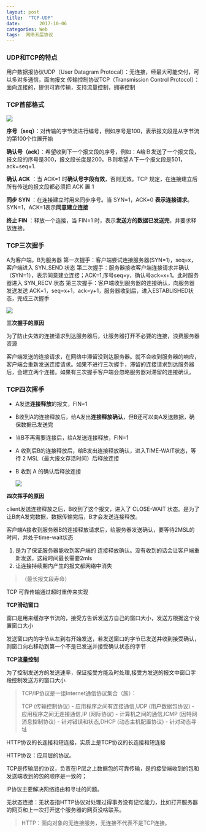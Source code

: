 ```yaml
---
layout: post
title:  "TCP-UDP"
date:       2017-10-06 
categories: Web
tags:  网络五层协议 
---
```


### UDP和TCP的特点

用户数据报协议UDP（User Datagram Protocal）：无连接，经最大可能交付，可以多对多通信，面向报文
传输控制协议TCP（Transmission Control Protocol）：面向连接的，提供可靠传输，支持流量控制，拥塞控制









### TCP首部格式

![](https://lukkyy.github.io/assets/IT/Web/154645.png)

**序号（seq）**：对传输的字节流进行编号，例如序号是100，表示报文段是从字节流的第100个位置开始

**确认号（ack）**：希望收到下一个报文段的序号，例如：A给Ｂ发送了一个报文段，报文段的序号是300，报文段长度是200。Ｂ则希望Ａ下一个报文段是501，ack=seq+1.

**确认 ACK** ：当 ACK=1 时**确认号字段有效**，否则无效。TCP 规定，在连接建立后所有传送的报文段都必须把 ACK 置 1

**同步 SYN** ：在连接建立时用来同步序号。当 SYN=1，ACK=0 **表示连接请求**。SYN=1，ACK=1表示**同意建立连接**

**终止 FIN** ：释放一个连接，当 FIN=1 时，表示**发送方的数据已发送完**，并要求释放连接。

### TCP三次握手

A为客户端，B为服务器
第一次握手：客户端尝试连接服务器(SYN=1)，seq=x，客户端进入 SYN_SEND 状态
第二次握手：服务器接收客户端连接请求并确认（SYN=1），表示同意建立连接；ACK=1,序号seq=y，确认号ack=x+1。此时服务器进入 SYN_RECV 状态
第三次握手：客户端收到服务器的连接确认，向服务器发送发送 ACK=1，seq=x+1，ack=y+1，服务器收到后，进入ESTABLISHED状态，完成三次握手

![](https://lukkyy.github.io/assets/IT/Web/sanciwoshou.png)

**三次握手的原因**

为了防止失效的连接请求到达服务器后，让服务器打开不必要的连接，浪费服务器资源

客户端发送的连接请求，在网络中滞留没到达服务器。就不会收到服务器的响应，客户端会重新发送连接请求。如果不进行三次握手，滞留的连接请求到达服务器后，会建立两个连接。如果有三次握手客户端会忽略服务器对滞留的连接确认。

### TCP四次挥手

- A发送**连接释放**的报文，FIN=1

- B收到A的连接释放后，给A发出**连接释放确认**，但B还可以向A发送数据，确保数据已发送完

- 当B不再需要连接后，给A发送连接释放，FIN=1

- A 收到后B的连接释放后，给B发出连接释放确认，进入TIME-WAIT状态，等待 2 MSL（最大报文存活时间）后释放连接

- B 收到 A 的确认后释放连接

  ![](https://lukkyy.github.io/assets/IT/Web/sici.png)

**四次挥手的原因**

client发送连接释放之后，B收到了这个报文，进入了 CLOSE-WAIT 状态。是为了让B向A发完数据，数据传输完后，B才会发送连接释放。

客户端A接收到服务器B的连接释放请求后，给服务器发送确认，要等待2MSL的时间，并处于time-wait状态

1. 是为了保证服务器能收到客户端的 连接释放确认。没有收到的话会让客户端重新发送，这段时间最长需要2mls
2. 让连接持续期内产生的报文都网络中消失
>（最长报文段寿命）



TCP 可靠传输通过超时重传来实现

**TCP滑动窗口**

窗口是用来缓存字节流的，接受方告诉发送方自己的窗口大小，发送方根据这个设置窗口大小

发送窗口内的字节从左到右开始发送，若发送窗口的字节已发送并收到接受确认，则窗口向右移动到第一个不是已发送并接受确认状态的字节

**TCP流量控制**

为了控制发送方的发送速率，保证接受方能及时处理,接受方发送的报文中窗口字段控制发送方的窗口大小



> TCP/IP协议是一组Internet通信协议集合（族）：
>
> TCP (传输控制协议) - 应用程序之间有连接通信,UDP (用户数据包协议) - 应用程序之间无连接通信,IP (网际协议) - 计算机之间的通信,ICMP (因特网消息控制协议) - 针对错误和状态,DHCP (动态主机配置协议) - 针对动态寻址





HTTP协议的长连接和短连接，实质上是TCP协议的长连接和短连接 

HTTP协议：应用层的协议。

TCP是传输层的协议，负责在IP层之上数据包的可靠传输，是的接受端收到的包和发送端收到的包的顺序是一致的；

IP协议主要解决网络路由和寻址的问题。



无状态连接：无状态指HTTP协议对处理过得事务没有记忆能力，比如打开服务器的网页和上一次打开这个服务器的网页没啥联系。

> HTTP：面向对象的无连接服务，无连接不代表不是TCP连接。

